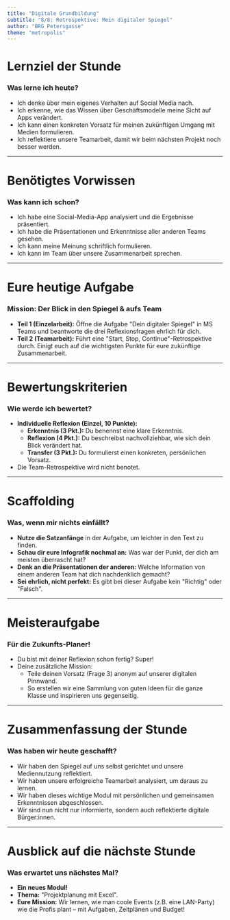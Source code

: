 ```yaml
---
title: "Digitale Grundbildung"
subtitle: "8/8: Retrospektive: Mein digitaler Spiegel"
author: "BRG Petersgasse"
theme: "metropolis"
---
```


# Lernziel der Stunde

### Was lerne ich heute?

*   Ich denke über mein eigenes Verhalten auf Social Media nach.
*   Ich erkenne, wie das Wissen über Geschäftsmodelle meine Sicht auf Apps verändert.
*   Ich kann einen konkreten Vorsatz für meinen zukünftigen Umgang mit Medien formulieren.
*   Ich reflektiere unsere Teamarbeit, damit wir beim nächsten Projekt noch besser werden.

---

# Benötigtes Vorwissen

### Was kann ich schon?

*   Ich habe eine Social-Media-App analysiert und die Ergebnisse präsentiert.
*   Ich habe die Präsentationen und Erkenntnisse aller anderen Teams gesehen.
*   Ich kann meine Meinung schriftlich formulieren.
*   Ich kann im Team über unsere Zusammenarbeit sprechen.

---

# Eure heutige Aufgabe

### Mission: Der Blick in den Spiegel & aufs Team

*   **Teil 1 (Einzelarbeit):** Öffne die Aufgabe "Dein digitaler Spiegel" in MS Teams und beantworte die drei Reflexionsfragen ehrlich für dich.
*   **Teil 2 (Teamarbeit):** Führt eine "Start, Stop, Continue"-Retrospektive durch. Einigt euch auf die wichtigsten Punkte für eure zukünftige Zusammenarbeit.

---

# Bewertungskriterien

### Wie werde ich bewertet?

*   **Individuelle Reflexion (Einzel, 10 Punkte):**
    *   **Erkenntnis (3 Pkt.):** Du benennst eine klare Erkenntnis.
    *   **Reflexion (4 Pkt.):** Du beschreibst nachvollziehbar, wie sich dein Blick verändert hat.
    *   **Transfer (3 Pkt.):** Du formulierst einen konkreten, persönlichen Vorsatz.
*   Die Team-Retrospektive wird nicht benotet.

---

# Scaffolding

### Was, wenn mir nichts einfällt?

*   **Nutze die Satzanfänge** in der Aufgabe, um leichter in den Text zu finden.
*   **Schau dir eure Infografik nochmal an:** Was war der Punkt, der dich am meisten überrascht hat?
*   **Denk an die Präsentationen der anderen:** Welche Information von einem anderen Team hat dich nachdenklich gemacht?
*   **Sei ehrlich, nicht perfekt:** Es gibt bei dieser Aufgabe kein "Richtig" oder "Falsch".

---

# Meisteraufgabe

### Für die Zukunfts-Planer!

*   Du bist mit deiner Reflexion schon fertig? Super!
*   Deine zusätzliche Mission:
    *   Teile deinen Vorsatz (Frage 3) anonym auf unserer digitalen Pinnwand.
    *   So erstellen wir eine Sammlung von guten Ideen für die ganze Klasse und inspirieren uns gegenseitig.

---

# Zusammenfassung der Stunde

### Was haben wir heute geschafft?

*   Wir haben den Spiegel auf uns selbst gerichtet und unsere Mediennutzung reflektiert.
*   Wir haben unsere erfolgreiche Teamarbeit analysiert, um daraus zu lernen.
*   Wir haben dieses wichtige Modul mit persönlichen und gemeinsamen Erkenntnissen abgeschlossen.
*   Wir sind nun nicht nur informierte, sondern auch reflektierte digitale Bürger:innen.

---

# Ausblick auf die nächste Stunde

### Was erwartet uns nächstes Mal?

*   **Ein neues Modul!**
*   **Thema:** "Projektplanung mit Excel".
*   **Eure Mission:** Wir lernen, wie man coole Events (z.B. eine LAN-Party) wie die Profis plant – mit Aufgaben, Zeitplänen und Budget!

